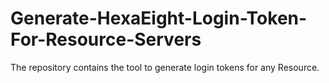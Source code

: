 # Generate-HexaEight-Login-Token-For-Resource-Servers
The repository contains the tool to generate login tokens for any Resource.
